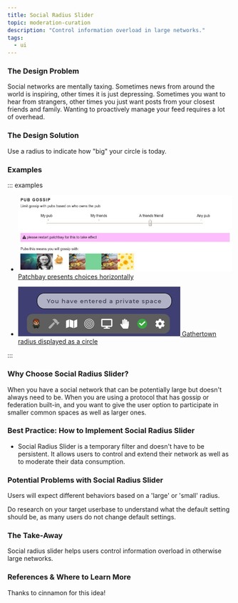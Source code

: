 ```yaml
---
title: Social Radius Slider
topic: moderation-curation
description: "Control information overload in large networks."
tags:
  - ui
---
```


### The Design Problem

Social networks are mentally taxing. Sometimes news from around the world is inspiring, other times it is just depressing. Sometimes you want to hear from
strangers, other times you just want posts from your closest friends and
family. Wanting to proactively manage your feed requires a lot of overhead.

### The Design Solution

Use a radius to indicate how "big" your circle is today.

### Examples

::: examples

- [![Social Radius Slider in SSB](patchbay.png) Patchbay presents choices horizontally](patchbay.png)

- [![Social Radius Slider in Gather.town](social-radius-slider-gathertown.png) Gathertown radius displayed as a circle](social-radius-slider-gathertown.png)


::: 

### Why Choose Social Radius Slider?

When you have a social network that can be potentially large but doesn't always
need to be. When you are using a protocol that has gossip or federation
built-in, and you want to give the user option to participate in smaller common spaces as well as larger ones.

### Best Practice: How to Implement Social Radius Slider

- Social Radius Slider is a temporary filter and doesn't have to be persistent.
  It allows users to control and extend their network as well as to moderate
  their data consumption.

### Potential Problems with Social Radius Slider

Users will expect different behaviors based on a 'large' or 'small' radius.

Do research on your target userbase to understand what the default setting
should be, as many users do not change default settings.

### The Take-Away

Social radius slider helps users control information overload in otherwise
large networks.

### References & Where to Learn More

Thanks to cinnamon for this idea!
